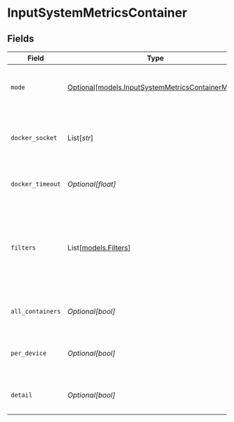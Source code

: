 # InputSystemMetricsContainer


## Fields

| Field                                                                                            | Type                                                                                             | Required                                                                                         | Description                                                                                      |
| ------------------------------------------------------------------------------------------------ | ------------------------------------------------------------------------------------------------ | ------------------------------------------------------------------------------------------------ | ------------------------------------------------------------------------------------------------ |
| `mode`                                                                                           | [Optional[models.InputSystemMetricsContainerMode]](../models/inputsystemmetricscontainermode.md) | :heavy_minus_sign:                                                                               | Select the level of detail for container metrics                                                 |
| `docker_socket`                                                                                  | List[*str*]                                                                                      | :heavy_minus_sign:                                                                               | Full paths for Docker's UNIX-domain socket                                                       |
| `docker_timeout`                                                                                 | *Optional[float]*                                                                                | :heavy_minus_sign:                                                                               | Timeout, in seconds, for the Docker API                                                          |
| `filters`                                                                                        | List[[models.Filters](../models/filters.md)]                                                     | :heavy_minus_sign:                                                                               | Containers matching any of these will be included. All are included if no filters are added.     |
| `all_containers`                                                                                 | *Optional[bool]*                                                                                 | :heavy_minus_sign:                                                                               | Include stopped and paused containers                                                            |
| `per_device`                                                                                     | *Optional[bool]*                                                                                 | :heavy_minus_sign:                                                                               | Generate separate metrics for each device                                                        |
| `detail`                                                                                         | *Optional[bool]*                                                                                 | :heavy_minus_sign:                                                                               | Generate full container metrics                                                                  |